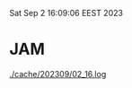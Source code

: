 Sat Sep  2 16:09:06 EEST 2023
# JAM
<a href='./cache/202309/02_16.log'>./cache/202309/02_16.log</a>
